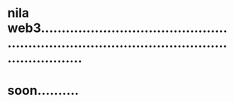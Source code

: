 # nila web3....................................................................................................................
# soon..........
